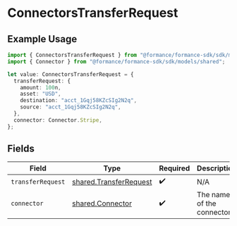 # ConnectorsTransferRequest

## Example Usage

```typescript
import { ConnectorsTransferRequest } from "@formance/formance-sdk/sdk/models/operations";
import { Connector } from "@formance/formance-sdk/sdk/models/shared";

let value: ConnectorsTransferRequest = {
  transferRequest: {
    amount: 100n,
    asset: "USD",
    destination: "acct_1Gqj58KZcSIg2N2q",
    source: "acct_1Gqj58KZcSIg2N2q",
  },
  connector: Connector.Stripe,
};
```

## Fields

| Field                                                                   | Type                                                                    | Required                                                                | Description                                                             |
| ----------------------------------------------------------------------- | ----------------------------------------------------------------------- | ----------------------------------------------------------------------- | ----------------------------------------------------------------------- |
| `transferRequest`                                                       | [shared.TransferRequest](../../../sdk/models/shared/transferrequest.md) | :heavy_check_mark:                                                      | N/A                                                                     |
| `connector`                                                             | [shared.Connector](../../../sdk/models/shared/connector.md)             | :heavy_check_mark:                                                      | The name of the connector.                                              |